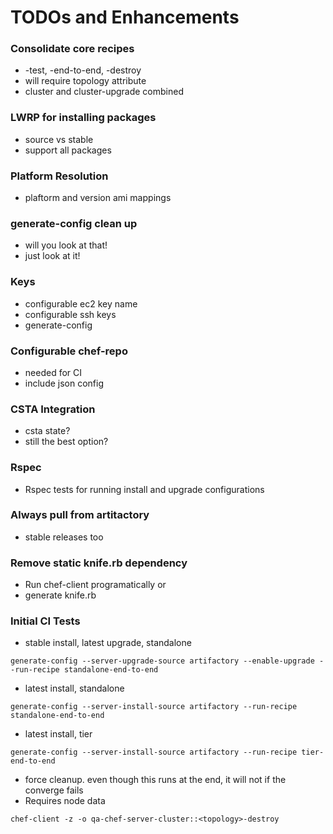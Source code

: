 # TODOs and Enhancements

### Consolidate core recipes
* -test, -end-to-end, -destroy
 * will require topology attribute
* cluster and cluster-upgrade combined

### LWRP for installing packages
* source vs stable
* support all packages

### Platform Resolution
* plaftorm and version ami mappings

### generate-config clean up
* will you look at that!
* just look at it! 

### Keys
* configurable ec2 key name
* configurable ssh keys
* generate-config

### Configurable chef-repo
* needed for CI
* include json config

### CSTA Integration
* csta state?
* still the best option?

### Rspec
* Rspec tests for running install and upgrade configurations

### Always pull from artitactory
* stable releases too

### Remove static knife.rb dependency
* Run chef-client programatically or
* generate knife.rb

### Initial CI Tests
* stable install, latest upgrade, standalone

```
generate-config --server-upgrade-source artifactory --enable-upgrade --run-recipe standalone-end-to-end
```

* latest install, standalone

```
generate-config --server-install-source artifactory --run-recipe standalone-end-to-end
```

* latest install, tier

```
generate-config --server-install-source artifactory --run-recipe tier-end-to-end
```

* force cleanup. even though this runs at the end, it will not if the converge fails
 * Requires node data

```
chef-client -z -o qa-chef-server-cluster::<topology>-destroy
```
